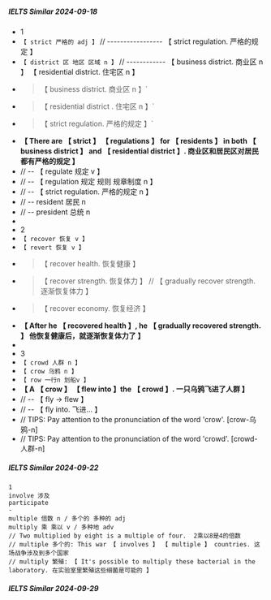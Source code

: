 ##### IELTS Similar 2024-09-18

- 1
- `【 strict 严格的 adj 】` // ----------------- 【 strict regulation. 严格的规定 】
- `【 district 区 地区 区域 n 】` // ------------ 【 business district. 商业区 n 】 【 residential district. 住宅区 n 】
- > 【 business district. 商业区 n 】`
- > 【 residential district . 住宅区 n 】`
- > 【 strict regulation. 严格的规定 】`
- **【 There are 【 strict 】 【 regulations 】 for 【 residents 】 in both 【 business district 】 and 【 residential district 】. 商业区和居民区对居民都有严格的规定 】**
- // -- 【 regulate 规定 v 】
- // -- 【 regulation 规定 规则 规章制度 n 】
- // -- 【 strict regulation. 严格的规定 n 】
- // -- resident 居民 n
- // -- president 总统 n
-
- 2
- `【 recover 恢复 v 】`
- `【 revert 恢复 v 】`
- > 【 recover health. 恢复健康 】
- > 【 recover strength. 恢复体力 】 // 【 gradually recover strength. 逐渐恢复体力 】
- > 【 recover economy. 恢复经济 】
- **【 After he 【 recovered health 】, he 【 gradually recovered strength. 】 他恢复健康后，就逐渐恢复体力了 】**
-
- 3
- `【 crowd 人群 n 】`
- `【 crow 乌鸦 n 】`
- `【 row 一行n 划船v 】`
- **【 A 【 crow 】 【 flew into 】the 【 crowd 】. 一只乌鸦飞进了人群 】**
- // -- 【 fly -> flew 】
- // -- 【 fly into. 飞进... 】
- // TIPS: Pay attention to the pronunciation of the word 'crow'. [crow-乌鸦-n]
- // TIPS: Pay attention to the pronunciation of the word 'crowd'. [crowd-人群-n]

##### IELTS Similar 2024-09-22

```
1
involve 涉及
participate
-
multiple 倍数 n / 多个的 多种的 adj
multiply 乘 乘以 v / 多种地 adv
// Two multiplied by eight is a multiple of four.  2乘以8是4的倍数
// multiple 多个的: This war 【 involves 】 【 multiple 】 countries. 这场战争涉及到多个国家
// multiply 繁殖: 【 It's possible to multiply these bacterial in the laboratory. 在实验室里繁殖这些细菌是可能的 】
```

##### IELTS Similar 2024-09-29


